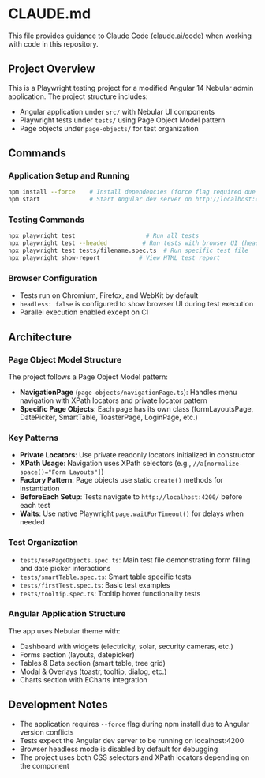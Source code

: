# CLAUDE.md

This file provides guidance to Claude Code (claude.ai/code) when working with code in this repository.

## Project Overview

This is a Playwright testing project for a modified Angular 14 Nebular admin application. The project structure includes:
- Angular application under `src/` with Nebular UI components
- Playwright tests under `tests/` using Page Object Model pattern
- Page objects under `page-objects/` for test organization

## Commands

### Application Setup and Running
```bash
npm install --force    # Install dependencies (force flag required due to version conflicts)
npm start              # Start Angular dev server on http://localhost:4200
```

### Testing Commands
```bash
npx playwright test                    # Run all tests
npx playwright test --headed          # Run tests with browser UI (headless: false in config)
npx playwright test tests/filename.spec.ts  # Run specific test file
npx playwright show-report           # View HTML test report
```

### Browser Configuration
- Tests run on Chromium, Firefox, and WebKit by default
- `headless: false` is configured to show browser UI during test execution
- Parallel execution enabled except on CI

## Architecture

### Page Object Model Structure
The project follows a Page Object Model pattern:

- **NavigationPage** (`page-objects/navigationPage.ts`): Handles menu navigation with XPath locators and private locator pattern
- **Specific Page Objects**: Each page has its own class (formLayoutsPage, DatePicker, SmartTable, ToasterPage, LoginPage, etc.)

### Key Patterns
- **Private Locators**: Use private readonly locators initialized in constructor
- **XPath Usage**: Navigation uses XPath selectors (e.g., `//a[normalize-space()="Form Layouts"]`)
- **Factory Pattern**: Page objects use static `create()` methods for instantiation
- **BeforeEach Setup**: Tests navigate to `http://localhost:4200/` before each test
- **Waits**: Use native Playwright `page.waitForTimeout()` for delays when needed

### Test Organization
- `tests/usePageObjects.spec.ts`: Main test file demonstrating form filling and date picker interactions
- `tests/smartTable.spec.ts`: Smart table specific tests
- `tests/firstTest.spec.ts`: Basic test examples
- `tests/tooltip.spec.ts`: Tooltip hover functionality tests

### Angular Application Structure
The app uses Nebular theme with:
- Dashboard with widgets (electricity, solar, security cameras, etc.)
- Forms section (layouts, datepicker)
- Tables & Data section (smart table, tree grid)
- Modal & Overlays (toastr, tooltip, dialog, etc.)
- Charts section with ECharts integration

## Development Notes

- The application requires `--force` flag during npm install due to Angular version conflicts
- Tests expect the Angular dev server to be running on localhost:4200
- Browser headless mode is disabled by default for debugging
- The project uses both CSS selectors and XPath locators depending on the component